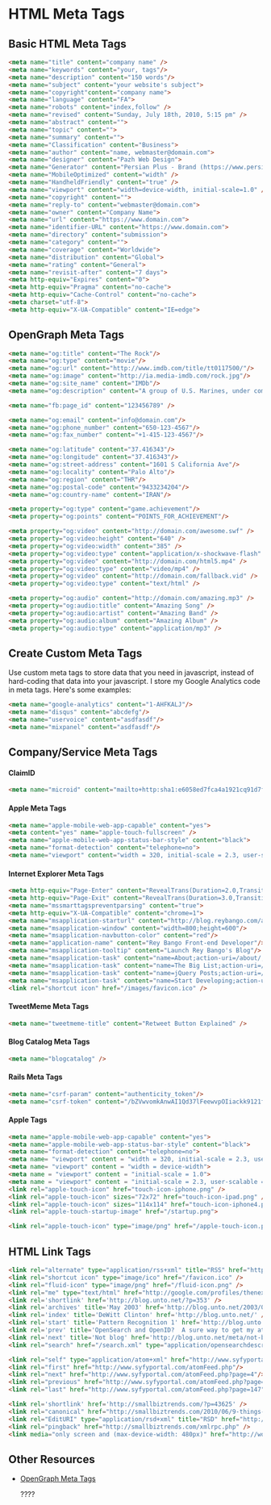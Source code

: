 # HTML Meta Tags

## Basic HTML Meta Tags

``` html
<meta name="title" content="company name" />
<meta name="keywords" content="your, tags"/>
<meta name="description" content="150 words"/>
<meta name="subject" content="your website's subject">
<meta name="copyright"content="company name">
<meta name="language" content="FA">
<meta name="robots" content="index,follow" />
<meta name="revised" content="Sunday, July 18th, 2010, 5:15 pm" />
<meta name="abstract" content="">
<meta name="topic" content="">
<meta name="summary" content="">
<meta name="Classification" content="Business">
<meta name="author" content="name, webmaster@domain.com">
<meta name="designer" content="Pazh Web Design">
<meta name="Generator" content="Persian Plus - Brand (https://www.persian.plus)" />
<meta name="MobileOptimized" content="width" />
<meta name="HandheldFriendly" content="true" />
<meta name="viewport" content="width=device-width, initial-scale=1.0" />
<meta name="copyright" content="">
<meta name="reply-to" content="webmaster@domain.com">
<meta name="owner" content="Company Name">
<meta name="url" content="https://www.domain.com">
<meta name="identifier-URL" content="https://www.domain.com">
<meta name="directory" content="submission">
<meta name="category" content="">
<meta name="coverage" content="Worldwide">
<meta name="distribution" content="Global">
<meta name="rating" content="General">
<meta name="revisit-after" content="7 days">
<meta http-equiv="Expires" content="0">
<meta http-equiv="Pragma" content="no-cache">
<meta http-equiv="Cache-Control" content="no-cache">
<meta charset="utf-8">
<meta http-equiv="X-UA-Compatible" content="IE=edge">

```

## OpenGraph Meta Tags

``` html
<meta name="og:title" content="The Rock"/>
<meta name="og:type" content="movie"/>
<meta name="og:url" content="http://www.imdb.com/title/tt0117500/"/>
<meta name="og:image" content="http://ia.media-imdb.com/rock.jpg"/>
<meta name="og:site_name" content="IMDb"/>
<meta name="og:description" content="A group of U.S. Marines, under command of..."/>

<meta name="fb:page_id" content="123456789" />

<meta name="og:email" content="info@domain.com"/>
<meta name="og:phone_number" content="650-123-4567"/>
<meta name="og:fax_number" content="+1-415-123-4567"/>

<meta name="og:latitude" content="37.416343"/>
<meta name="og:longitude" content="37.416343"/>
<meta name="og:street-address" content="1601 S California Ave"/>
<meta name="og:locality" content="Palo Alto"/>
<meta name="og:region" content="THR"/>
<meta name="og:postal-code" content="9433234204"/>
<meta name="og:country-name" content="IRAN"/>

<meta property="og:type" content="game.achievement"/>
<meta property="og:points" content="POINTS_FOR_ACHIEVEMENT"/>

<meta property="og:video" content="http://domain.com/awesome.swf" />
<meta property="og:video:height" content="640" />
<meta property="og:video:width" content="385" />
<meta property="og:video:type" content="application/x-shockwave-flash" />
<meta property="og:video" content="http://domain.com/html5.mp4" />
<meta property="og:video:type" content="video/mp4" />
<meta property="og:video" content="http://domain.com/fallback.vid" />
<meta property="og:video:type" content="text/html" />

<meta property="og:audio" content="http://domain.com/amazing.mp3" />
<meta property="og:audio:title" content="Amazing Song" />
<meta property="og:audio:artist" content="Amazing Band" />
<meta property="og:audio:album" content="Amazing Album" />
<meta property="og:audio:type" content="application/mp3" />
```

## Create Custom Meta Tags

Use custom meta tags to store data that you need in javascript, instead of hard-coding that data into your javascript.  I store my Google Analytics code in meta tags.  Here's some examples:

``` html
<meta name="google-analytics" content="1-AHFKALJ"/>
<meta name="disqus" content="abcdefg"/>
<meta name="uservoice" content="asdfasdf"/>
<meta name="mixpanel" content="asdfasdf"/>
```

## Company/Service Meta Tags

#### ClaimID

``` html
<meta name="microid" content="mailto+http:sha1:e6058ed7fca4a1921cq91d7f1f3b8736cd3cc1g7" />
```
    
#### Apple Meta Tags

``` html
<meta name="apple-mobile-web-app-capable" content="yes">
<meta content="yes" name="apple-touch-fullscreen" />
<meta name="apple-mobile-web-app-status-bar-style" content="black">
<meta name="format-detection" content="telephone=no">
<meta name="viewport" content="width = 320, initial-scale = 2.3, user-scalable = no">
```

#### Internet Explorer Meta Tags

``` html
<meta http-equiv="Page-Enter" content="RevealTrans(Duration=2.0,Transition=2)" />
<meta http-equiv="Page-Exit" content="RevealTrans(Duration=3.0,Transition=12)" />
<meta name="mssmarttagspreventparsing" content="true">
<meta http-equiv="X-UA-Compatible" content="chrome=1">
<meta name="msapplication-starturl" content="http://blog.reybango.com/about/"/>
<meta name="msapplication-window" content="width=800;height=600"/>
<meta name="msapplication-navbutton-color" content="red"/>
<meta name="application-name" content="Rey Bango Front-end Developer"/>
<meta name="msapplication-tooltip" content="Launch Rey Bango's Blog"/>
<meta name="msapplication-task" content="name=About;action-uri=/about/;icon-uri=/images/about.ico" />
<meta name="msapplication-task" content="name=The Big List;action-uri=/the-big-list-of-javascript-css-and-html-development-tools-libraries-projects-and-books/;icon-uri=/images/list_links.ico" />
<meta name="msapplication-task" content="name=jQuery Posts;action-uri=/category/jquery/;icon-uri=/images/jquery.ico" />
<meta name="msapplication-task" content="name=Start Developing;action-uri=/category/javascript/;icon-uri=/images/script.ico" />
<link rel="shortcut icon" href="/images/favicon.ico" />
```

#### TweetMeme Meta Tags

``` html
<meta name="tweetmeme-title" content="Retweet Button Explained" />
```

#### Blog Catalog Meta Tags

``` html
<meta name="blogcatalog" />
```

#### Rails Meta Tags

``` html
<meta name="csrf-param" content="authenticity_token"/>
<meta name="csrf-token" content="/bZVwvomkAnwAI1Qd37lFeewvpOIiackk9121fFwWwc="/>
```

#### Apple Tags

``` html
<meta name="apple-mobile-web-app-capable" content="yes">
<meta name="apple-mobile-web-app-status-bar-style" content="black">
<meta name="format-detection" content="telephone=no">
<meta name= "viewport" content = "width = 320, initial-scale = 2.3, user-scalable = no">
<meta name= "viewport" content = "width = device-width">
<meta name = "viewport" content = "initial-scale = 1.0">
<meta name = "viewport" content = "initial-scale = 2.3, user-scalable = no">
<link rel="apple-touch-icon" href="touch-icon-iphone.png" />
<link rel="apple-touch-icon" sizes="72x72" href="touch-icon-ipad.png" />
<link rel="apple-touch-icon" sizes="114x114" href="touch-icon-iphone4.png" />
<link rel="apple-touch-startup-image" href="/startup.png">

<link rel="apple-touch-icon" type="image/png" href="/apple-touch-icon.png" />
```
    
## HTML Link Tags

``` html
<link rel="alternate" type="application/rss+xml" title="RSS" href="http://feeds.feedburner.com/martini" />
<link rel="shortcut icon" type="image/ico" href="/favicon.ico" />
<link rel="fluid-icon" type="image/png" href="/fluid-icon.png" />
<link rel="me" type="text/html" href="http://google.com/profiles/thenextweb"/>
<link rel='shortlink' href='http://blog.unto.net/?p=353' />
<link rel='archives' title='May 2003' href='http://blog.unto.net/2003/05/' />
<link rel='index' title='DeWitt Clinton' href='http://blog.unto.net/' />
<link rel='start' title='Pattern Recognition 1' href='http://blog.unto.net/photos/pattern_recognition_1_about/' />
<link rel='prev' title='OpenSearch and OpenID?  A sure way to get my attention.' href='http://blog.unto.net/opensearch/opensearch-and-openid-a-sure-way-to-get-my-attention/' />
<link rel='next' title='Not blog' href='http://blog.unto.net/meta/not-blog/' />
<link rel="search" href="/search.xml" type="application/opensearchdescription+xml" title="Viatropos" />

<link rel="self" type="application/atom+xml" href="http://www.syfyportal.com/atomFeed.php?page=3"/>
<link rel="first" href="http://www.syfyportal.com/atomFeed.php"/>
<link rel="next" href="http://www.syfyportal.com/atomFeed.php?page=4"/>
<link rel="previous" href="http://www.syfyportal.com/atomFeed.php?page=2"/>
<link rel="last" href="http://www.syfyportal.com/atomFeed.php?page=147"/>

<link rel='shortlink' href='http://smallbiztrends.com/?p=43625' />
<link rel="canonical" href="http://smallbiztrends.com/2010/06/9-things-to-do-before-entering-social-media.html" />
<link rel="EditURI" type="application/rsd+xml" title="RSD" href="http://smallbiztrends.com/xmlrpc.php?rsd" />
<link rel="pingback" href="http://smallbiztrends.com/xmlrpc.php" />
<link media="only screen and (max-device-width: 480px)" href="http://wordpress.org/style/iphone.css" type="text/css" rel="stylesheet" />
```

## Other Resources

- [OpenGraph Meta Tags](http://opengraphprotocol.org/)





    <link rel="preconnect" href="https://cdn.searchenginejournal.com" />
    <link rel="preconnect" href="https://www.googletagservices.com" />
    <link rel="preconnect" href="https://c.amazon-adsystem.com" />
    <link rel="preconnect" href="https://aax.amazon-adsystem.com" />
    <link rel="preconnect" href="https://adservice.google.com" />
    <link rel="preconnect" href="https://tpc.googlesyndication.com" />
    <link rel="preconnect" href="https://securepubads.g.doubleclick.net" />
    <link rel="preconnect" href="https://pagead2.googlesyndication.com" />
    <link rel="preconnect" href="https://pubads.g.doubleclick.net" />
    <link rel="preconnect" href="https://www.google.com" />
    <link rel="preconnect" href="https://ib.adnxs.com" />
    <link rel="preconnect" href="https://ap.lijit.com" />
    <link rel="preconnect" href="https://dmx.districtm.io" />
    <link rel="preconnect" href="https://s3.amazonaws.com" />
    <link rel="preconnect" href="https://hb.emxdgt.com" />
    <link rel="preconnect" href="https://biddr.brealtime.com" />
    <link rel="preconnect" href="https://web.hb.ad.cpe.dotomi.com" />
    <link rel="preconnect" href="https://cdn.adnxs.com" />
    <link rel="preconnect" href="https://lockerdome.com" />
    <link rel="preconnect" href="https://vap2sfo1.lijit.com" />
    <link rel="preconnect" href="https://a.teads.tv" />
    <link rel="preconnect" href="https://g2.gumgum.com" />
    <link rel="preconnect" href="https://cdn.jsdelivr.net" />
    <link rel="preconnect" href="https://www.google-analytics.com" />
    <link rel="preconnect" href="https://www.googletagservices.com" />
    <link rel="preconnect" href="https://connect.facebook.net" />
    <link rel="dns-prefetch" href="https://platform.twitter.com" />
    <link rel="dns-prefetch" href="https://www.youtube.com" />
    <link rel="preconnect" href="https://secure.quantserve.com" />
    ????
